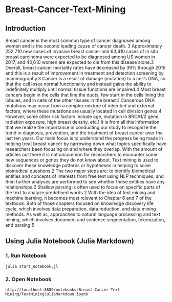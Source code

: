 # Breast-Cancer-Text-Mining
## Introduction
Breast cancer is the most common type of cancer diagnosed among women and is the second leading cause of cancer death. 3
Approximately 252,710 new cases of invasive breast cancer and 63,410 cases of in situ breast carcinoma were expected to be diagnosed among US women in 2017,
and 40,610 women are expected to die from this disease alone.3 Overall, breast cancer mortality rates have decreased by 39%
through 2015 and this is a result of improvement in treatment and detection screening by mammography.3 Cancer is a result of damage (mutation) to a cell’s DNA,
so that the cell loses normal functionality and instead gains the ability to indefinitely multiply until normal tissue functions are impaired.4
Most breast cancers begin in the cells that line the ducts, few start in the cells lining the lobules, and in cells of the other tissues in the breast.1
Cancerous DNA mutations may occur from a complex mixture of inherited and external factors, where these mutations are usually located in cell division genes.4
However, some other risk factors include age, mutation in BRCA1/2 gene, radiation exposure, high breast density, etc.1
It is from all this information that we realize the importance in conducting our study to recognize the trend in diagnosis, prevention, and the treatment of
breast cancer over the last ten years. Our main focus is to understand the progress being made in helping treat breast cancer
by narrowing down what topics specifically have researchers been focusing on and where they overlap. With the amount of articles
out there it is not uncommon for researchers to encounter some new sequences or genes they do not know about.
Text mining is used to discover these knowledge patterns or hypotheses in helping to solve biomedical questions.2
The two major steps are: to identify biomedical entities and concepts of interests from free text using NLP techniques;
and then further analyses are performed to see whether these entities have any relationships.2
Shallow parsing is often used to focus on specific parts of the text to analyze predefined words.2
With the idea of text mining and machine learning, it becomes most relevant to Chapter 6 and 7 of the textbook.
Both of those chapters focused on knowledge discovery life cycle, which involves data preparation, data reduction, and data mining methods.
As well as, approaches to natural language processing and text mining, which involves document and sentence segmentation, tokenization, and parsing.5

## Using Julia Notebook (Julia Markdown)
### 1. Run Notebook
```
julia start_notebook.jl
```
### 2. Open Notebook
```
http://localhost:8889/notebooks/Breast-Cancer-Text-Mining/TextMiningJuliaMarkdown.ipynb
```
